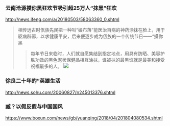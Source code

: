 ### 云南沧源摸你黑狂欢节吸引超25万人“抹黑”狂欢
http://news.ifeng.com/a/20180503/58063360_0.shtml
>相传远古时佤族先民把一种叫“娘布落”能医治百病的神药涂抹在脸上，用于驱病辟邪，以求健康平安，后来便逐步成为佤族的一个传统节日——“摸你黑
>>每年节日来临时，人们就自愿集结到指定地点，用具有防晒、美容护肤功效的黑色泥状保健品相互涂抹，谁被抹的最黑谁就是最美和接受祝福最多的人。
![](http://d.ifengimg.com/mw978_mh598/p3.ifengimg.com/cmpp/2018/05/03/10/cae38ed5-2769-4a09-8c2d-1672ceb86d5b_size217_w1024_h692.jpg)
### 徐良二十年的“英雄生活
http://news.sohu.com/20060827/n245013376.shtml
### 臧？以假反假与中国国风
https://www.boxun.com/news/gb/yuanqing/2018/04/201804080534.shtml